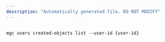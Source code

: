 ```yaml
---
description: "Automatically generated file. DO NOT MODIFY"
---
```


```cli

mgc users created-objects list --user-id {user-id}

```
